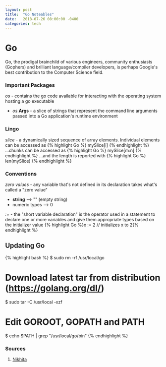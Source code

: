 ```yaml
---
layout: post
title:  "Go Noteables"
date:   2018-07-26 08:00:00 -0400
categories: tech
---
```


# Go
Go, the prodigal brainchild of various engineers, community enthusiasts (Gophers) and brilliant language/compiler developers, is perhaps Google's best contribution to the Computer Science field.

### Important Packages
_os_ - contains the go code available for interacting with the operating system hosting a go executable
* _os_.**Args** - a slice of strings that represent the command line arguments passed into a Go application's runtime environment

### Lingo
_slice_ - a dynamically sized sequence of array elements. Individual elements
can be accessed as
{% highlight Go %}
mySlice[i]
{% endhighlight %}
...chunks can be accessed as
{% highlight Go %}
mySlice[m:n]
{% endhighlight %}
...and the length is reported with
{% highlight Go %}
len(mySlice)
{% endhighlight %}

### Conventions

_zero values_ - any variable that's not defined in its declaration takes what's called a "zero value"
* **string** --> "" (empty string)
* numeric types --> 0

_:=_ - the "short variable declaration" is the operator used in a statement to declare one or more variables and give them appropriate types based on the initializer value
{% highlight Go %}x := 2 // initializes x to 2{% endhighlight %}

## Updating Go
{% highlight bash %}
$ sudo rm -rf /usr/local/go
# Download latest tar from distribution (https://golang.org/dl/)
$ sudo tar -C /usr/local -xzf <path-to-tarball>
# Edit GOROOT, GOPATH and PATH
$ echo $PATH | grep "/usr/local/go/bin"
{% endhighlight %}


### Sources
1. [Nikhita](https://gist.github.com/nikhita/432436d570b89cab172dcf2894465753)
